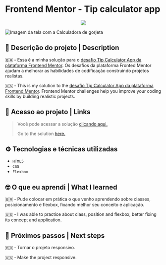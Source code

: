 # Frontend Mentor - Tip calculator app

<p align="center"><img src="https://img.shields.io/badge/STATUS-CONCLU%C3%8DDO-green"/></p>

![Imagem da tela com a Calculadora de gorjeta](https://user-images.githubusercontent.com/109491188/221333750-9bbcdfbb-eaf7-4a43-a920-e83b2e386570.png)


<h2>📝 Descrição do projeto | Description</h2>

:brazil: - Essa é a minha solução para o [desafio Tip Calculator App da plataforma Frontend Mentor](https://www.frontendmentor.io/challenges/tip-calculator-app-ugJNGbJUX). Os desafios da plataforma Fronted Mentor ajudam a melhorar as habilidades de codificação construindo projetos realistas.

:us: - This is my solution to the [desafio Tip Calculator App da plataforma Frontend Mentor](https://www.frontendmentor.io/challenges/tip-calculator-app-ugJNGbJUX). Frontend Mentor challenges help you improve your coding skills by building realistic projects.

<h2>📁 Acesso ao projeto | Links</h2>

> <p>Você pode acessar a solução <a href="https://gabrieleglvs.github.io/qr-code-component/">clicando aqui.</a></p>
> <p>Go to the solution <a href="https://gabrieleglvs.github.io/qr-code-component/">here.</a></p>

<h2>⚙️ Tecnologias e técnicas utilizadas</h2>

- ``HTML5``
- ``CSS``
- ``Flexbox``

<h2>🤓 O que eu aprendi | What I learned</h2>

:brazil: - Pude colocar em prática o que venho aprendendo sobre classes, posicionamento e flexbox, fixando melhor seu conceito e aplicação.

:us: - I was able to practice about class, position and flexbox, better fixing its concept and application.

<h2>👣 Próximos passos | Next steps</h2>

:brazil: - Tornar o projeto responsivo.

:us: - Make the project responsive.
